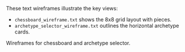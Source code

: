 These text wireframes illustrate the key views:
- `chessboard_wireframe.txt` shows the 8x8 grid layout with pieces.
- `archetype_selector_wireframe.txt` outlines the horizontal archetype cards.

Wireframes for chessboard and archetype selector.
